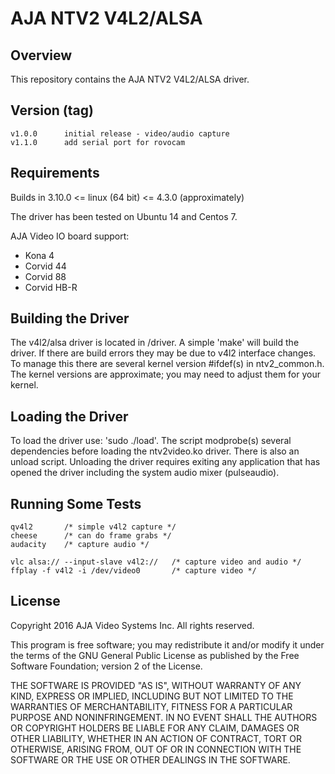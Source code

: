 # AJA NTV2 V4L2/ALSA

## Overview

This repository contains the AJA NTV2 V4L2/ALSA driver.

## Version (tag)

	v1.0.0		initial release - video/audio capture
	v1.1.0		add serial port for rovocam

## Requirements

Builds in 3.10.0 <= linux (64 bit) <= 4.3.0 (approximately)

The driver has been tested on Ubuntu 14 and Centos 7.

AJA Video IO board support:
- Kona 4
- Corvid 44
- Corvid 88
- Corvid HB-R

## Building the Driver

The v4l2/alsa driver is located in /driver.  A simple 'make' will build
the driver.  If there are build errors they may be due to v4l2 interface
changes.  To manage this there are several kernel version #ifdef(s)
in ntv2_common.h.  The kernel versions are approximate; you may need
to adjust them for your kernel.

## Loading the Driver

To load the driver use:	'sudo ./load'.  The script modprobe(s) several
dependencies before loading the ntv2video.ko driver.  There is also an
unload script.  Unloading the driver requires exiting any application
that has opened the driver including the system audio mixer (pulseaudio).

## Running Some Tests

	qv4l2		/* simple v4l2 capture */
	cheese		/* can do frame grabs */
	audacity	/* capture audio */

	vlc alsa:// --input-slave v4l2://	/* capture video and audio */
	ffplay -f v4l2 -i /dev/video0		/* capture video */

## License

Copyright 2016 AJA Video Systems Inc. All rights reserved.

This program is free software; you may redistribute it and/or modify
it under the terms of the GNU General Public License as published by
the Free Software Foundation; version 2 of the License.

THE SOFTWARE IS PROVIDED "AS IS", WITHOUT WARRANTY OF ANY KIND,
EXPRESS OR IMPLIED, INCLUDING BUT NOT LIMITED TO THE WARRANTIES OF
MERCHANTABILITY, FITNESS FOR A PARTICULAR PURPOSE AND
NONINFRINGEMENT. IN NO EVENT SHALL THE AUTHORS OR COPYRIGHT HOLDERS
BE LIABLE FOR ANY CLAIM, DAMAGES OR OTHER LIABILITY, WHETHER IN AN
ACTION OF CONTRACT, TORT OR OTHERWISE, ARISING FROM, OUT OF OR IN
CONNECTION WITH THE SOFTWARE OR THE USE OR OTHER DEALINGS IN THE
SOFTWARE.
